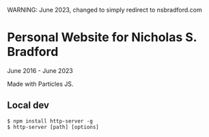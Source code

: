 WARNING: June 2023, changed to simply redirect to nsbradford.com

# Personal Website for Nicholas S. Bradford
June 2016 - June 2023

Made with Particles JS.

## Local dev

	$ npm install http-server -g
	$ http-server [path] [options]
